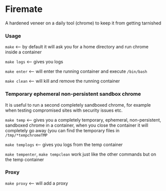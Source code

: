 # Firemate

A hardened veneer on a daily tool (chrome) to keep it from getting tarnished

### Usage

`make`  <-- by default it will ask you for a home directory and run
 chrome inside a container

`make logs` <-- gives you logs

`make enter` <-- will enter the running container and execute
`/bin/bash`

`make clean` <-- will kill and remove the running container

### Temporary ephemeral non-persistent sandbox chrome

It is useful to run a second completely sandboxed chrome, for example
when testing compromised sites with security issues etc.

`make temp`  <-- gives you a completely temporary, ephemeral,
non-persistent, sandboxed chrome in a container, when you close the
container it will completely go away (you can find the temporary files
in `/tmp/*tempchromeTMP`

`make templogs` <-- gives you logs from the temp container

`make tempenter`, `make tempclean` work just like the other commands but
on the temp container

### Proxy

`make proxy`  <-- will add a proxy 

